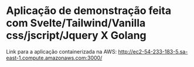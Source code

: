 # Aplicação de demonstração feita com Svelte/Tailwind/Vanilla css/jscript/Jquery X Golang

Link para a aplicação containerizada na AWS:
<a href="http://ec2-54-233-183-5.sa-east-1.compute.amazonaws.com:3000/" target="_blank">
    <span style='font-size:20px'>http://ec2-54-233-183-5.sa-east-1.compute.amazonaws.com:3000/</span>
</a>

